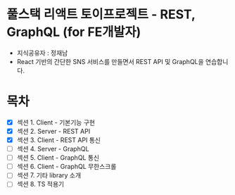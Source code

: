 # 풀스택 리액트 토이프로젝트 - REST, GraphQL (for FE개발자)

- 지식공유자 : 정재남
- React 기반의 간단한 SNS 서비스를 만들면서 REST API 및 GraphQL을 연습합니다.

# 목차

- [x] 섹션 1. Client - 기본기능 구현
- [x] 섹션 2. Server - REST API
- [x] 섹션 3. Client - REST API 통신
- [ ] 섹션 4. Server - GraphQL
- [ ] 섹션 5. Client - GraphQL 통신
- [ ] 섹션 6. Client - GraphQL 무한스크롤
- [ ] 섹션 7. 기타 library 소개
- [ ] 섹션 8. TS 적용기
